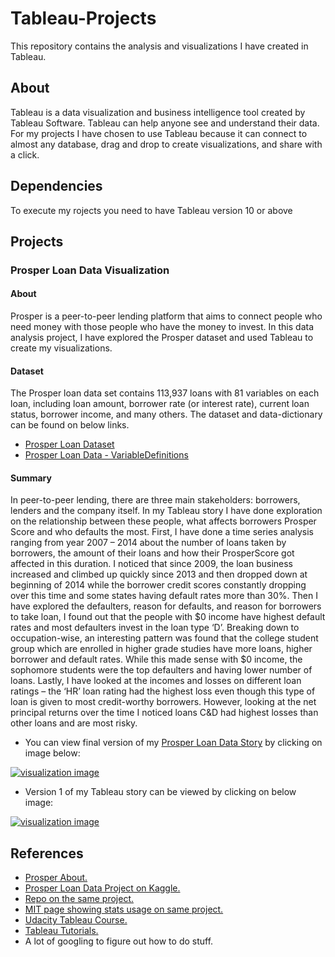 # Tableau-Projects
This repository contains the analysis and visualizations I have created in Tableau.

## About
Tableau is a data visualization and business intelligence tool created by Tableau Software. Tableau can help anyone see and understand their data. For my projects I have chosen to use Tableau because it can connect to almost any database, drag and drop to create visualizations, and share with a click.

## Dependencies
To execute my rojects you need to have Tableau version 10 or above

## Projects
### Prosper Loan Data Visualization
#### About
Prosper is a peer-to-peer lending platform that aims to connect people who need money with those people who have the money to invest. In this data analysis project, I have explored the Prosper dataset and used Tableau to create my visualizations.

#### Dataset
The Prosper loan data set contains 113,937 loans with 81 variables on each loan, including loan amount, borrower rate (or interest rate), current loan status, borrower income, and many others. The dataset and data-dictionary can be found on below links.
- [Prosper Loan Dataset](https://raw.githubusercontent.com/jubins/Tableau-Projects/master/ProsperLoanData/data/prosperLoanData.csv)
- [Prosper Loan Data - VariableDefinitions](https://github.com/jubins/Tableau-Projects/blob/master/ProsperLoanData/data/ProsperLoanData-VariableDefinitions.csv)

#### Summary
In peer-to-peer lending, there are three main stakeholders: borrowers, lenders and the company itself. In my Tableau story I have done exploration on the relationship between these people, what affects borrowers Prosper Score and who defaults the most. First, I have done a time series analysis ranging from year 2007 – 2014 about the number of loans taken by borrowers, the amount of their loans and how their ProsperScore got affected in this duration. I noticed that since 2009, the loan business increased and climbed up quickly since 2013 and then dropped down at beginning of 2014 while the borrower credit scores constantly dropping over this time and some states having default rates more than 30%.
Then I have explored the defaulters, reason for defaults, and reason for borrowers to take loan, I found out that the people with $0 income have highest default rates and most defaulters invest in the loan type ‘D’. Breaking down to occupation-wise, an interesting pattern was found that the college student group which are enrolled in higher grade studies have more loans, higher borrower and default rates. While this made sense with $0 income, the sophomore students were the top defaulters and having lower number of loans. Lastly, I have looked at the incomes and losses on different loan ratings – the ‘HR’ loan rating had the highest loss even though this type of loan is given to most credit-worthy borrowers. However, looking at the net principal returns over the time I noticed loans C&D had highest losses than other loans and are most risky.

- You can view final version of my [Prosper Loan Data Story](https://public.tableau.com/profile/jubin.soni#!/vizhome/ProsperLoanData_7/ProsperLoanStory-Version2) by clicking on image below:

[![visualization image](https://github.com/jubins/Tableau-Projects/blob/master/ProsperLoanData/data/pld_screenshot.png)](https://public.tableau.com/profile/jubin.soni#!/vizhome/ProsperLoanData_7/ProsperLoanStory-Version2)

- Version 1 of my Tableau story can be viewed by clicking on below image:

[![visualization image](https://github.com/jubins/Tableau-Projects/blob/master/ProsperLoanData/data/pld_screenshot_v1.png)](https://public.tableau.com/profile/jubin.soni#!/vizhome/ProsperLoanData_Version1/ProsperLoanStory-Version1)


## References
- [Prosper About.](https://www.prosper.com/plp/about/contact-us/)
- [Prosper Loan Data Project on Kaggle.](https://www.kaggle.com/jschnessl/prosperloans)
- [Repo on the same project.](https://github.com/grace-pehl/ProsperLoan) 
- [MIT page showing stats usage on same project.](http://courses.media.mit.edu/2008fall/mas622j/Projects/CharlieCocoErnestoMatt/data/)
- [Udacity Tableau Course.](https://www.udacity.com/course/data-visualization-in-tableau--ud1006)
- [Tableau Tutorials.](https://www.tableau.com/learn/training)
- A lot of googling to figure out how to do stuff.